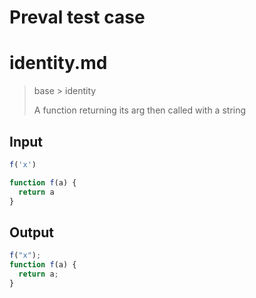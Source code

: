 # Preval test case

# identity.md

> base > identity
>
> A function returning its arg then called with a string

## Input

`````js filename=intro
f('x')

function f(a) {
  return a
}
`````

## Output

`````js filename=intro
f("x");
function f(a) {
  return a;
}

`````